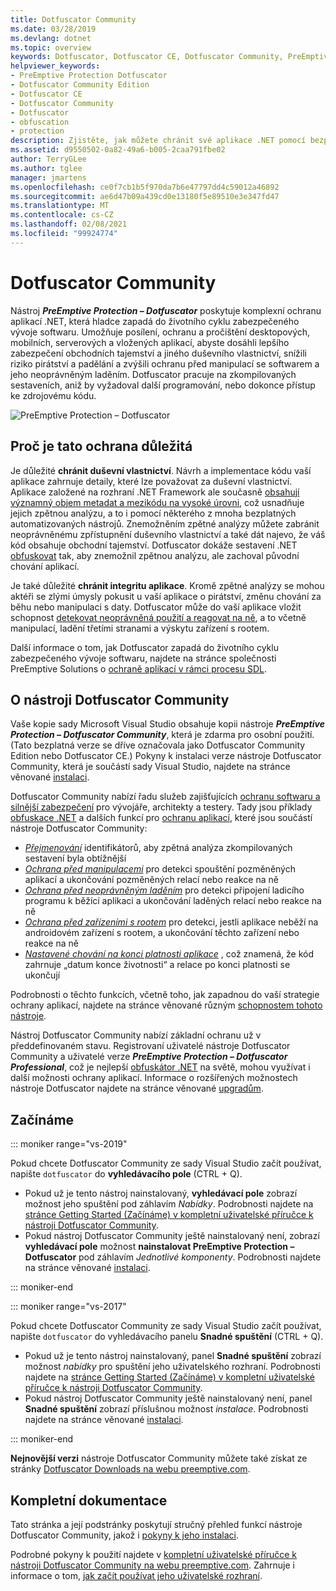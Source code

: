 ```yaml
---
title: Dotfuscator Community
ms.date: 03/28/2019
ms.devlang: dotnet
ms.topic: overview
keywords: Dotfuscator, Dotfuscator CE, Dotfuscator Community, PreEmptive, PreEmptive Solutions, PreEmptive Protection, ochrana, edice pro komunitu, obfuskace, .NET, zdarma, Visual Studio 2019, Visual Studio 2017, Visual Studio
helpviewer_keywords:
- PreEmptive Protection Dotfuscator
- Dotfuscator Community Edition
- Dotfuscator CE
- Dotfuscator Community
- Dotfuscator
- obfuscation
- protection
description: Zjistěte, jak můžete chránit své aplikace .NET pomocí bezplatné kopie nástroje Dotfuscator Community, která je součástí sady Visual Studio.
ms.assetid: d9550502-0a82-49a6-b005-2caa791fbe02
author: TerryGLee
ms.author: tglee
manager: jmartens
ms.openlocfilehash: ce0f7cb1b5f970da7b6e47797dd4c59012a46892
ms.sourcegitcommit: ae6d47b09a439cd0e13180f5e89510e3e347fd47
ms.translationtype: MT
ms.contentlocale: cs-CZ
ms.lasthandoff: 02/08/2021
ms.locfileid: "99924774"
---
```

# <a name="dotfuscator-community"></a>Dotfuscator Community

Nástroj ***PreEmptive Protection – Dotfuscator*** poskytuje komplexní ochranu aplikací .NET, která hladce zapadá do životního cyklu zabezpečeného vývoje softwaru.
Umožňuje posílení, ochranu a pročištění desktopových, mobilních, serverových a vložených aplikací, abyste dosáhli lepšího zabezpečení obchodních tajemství a jiného duševního vlastnictví, snížili riziko pirátství a padělání a zvýšili ochranu před manipulací se softwarem a jeho neoprávněným laděním.
Dotfuscator pracuje na zkompilovaných sestaveních, aniž by vyžadoval další programování, nebo dokonce přístup ke zdrojovému kódu.

![PreEmptive Protection – Dotfuscator](media/header.svg)

## <a name="why-protection-matters"></a>Proč je tato ochrana důležitá

Je důležité **chránit duševní vlastnictví**.
Návrh a implementace kódu vaší aplikace zahrnuje detaily, které lze považovat za duševní vlastnictví.
Aplikace založené na rozhraní .NET Framework ale současně [obsahují významný objem metadat a mezikódu na vysoké úrovni][assemblies], což usnadňuje jejich zpětnou analýzu, a to i pomocí některého z mnoha bezplatných automatizovaných nástrojů.
Znemožněním zpětné analýzy můžete zabránit neoprávněnému zpřístupnění duševního vlastnictví a také dát najevo, že váš kód obsahuje obchodní tajemství.
Dotfuscator dokáže sestavení .NET [obfuskovat][obfuscation] tak, aby znemožnil zpětnou analýzu, ale zachoval původní chování aplikací.

Je také důležité **chránit integritu aplikace**.
Kromě zpětné analýzy se mohou aktéři se zlými úmysly pokusit u vaší aplikace o pirátství, změnu chování za běhu nebo manipulaci s daty.
Dotfuscator může do vaší aplikace vložit schopnost [detekovat neoprávněná použití a reagovat na ně][checks], a to včetně manipulací, ladění třetími stranami a výskytu zařízení s rootem.

Další informace o tom, jak Dotfuscator zapadá do životního cyklu zabezpečeného vývoje softwaru, najdete na stránce společnosti PreEmptive Solutions o [ochraně aplikací v rámci procesu SDL][sdl-protection].

## <a name="about-dotfuscator-community"></a>O nástroji Dotfuscator Community

Vaše kopie sady Microsoft Visual Studio obsahuje kopii nástroje ***PreEmptive Protection – Dotfuscator Community***, která je zdarma pro osobní použití.
(Tato bezplatná verze se dříve označovala jako Dotfuscator Community Edition nebo Dotfuscator CE.) Pokyny k instalaci verze nástroje Dotfuscator Community, která je součástí sady Visual Studio, najdete na stránce věnované [instalaci][install].

Dotfuscator Community nabízí řadu služeb zajišťujících [ochranu softwaru a silnější zabezpečení][software-protection] pro vývojáře, architekty a testery.
Tady jsou příklady [obfuskace .NET][obfuscation] a dalších funkcí pro [ochranu aplikací][app-protection], které jsou součástí nástroje Dotfuscator Community:

* *[Přejmenování][renaming]* identifikátorů, aby zpětná analýza zkompilovaných sestavení byla obtížnější
* *[Ochrana před manipulacemi][tamper]* pro detekci spouštění pozměněných aplikací a ukončování pozměněných relací nebo reakce na ně
* *[Ochrana před neoprávněným laděním][debug]* pro detekci připojení ladicího programu k běžící aplikaci a ukončování laděných relací nebo reakce na ně
* *[Ochrana před zařízeními s rootem][root]* pro detekci, jestli aplikace neběží na androidovém zařízení s rootem, a ukončování těchto zařízení nebo reakce na ně
* *[Nastavené chování na konci platnosti aplikace][shelflife]* , což znamená, že kód zahrnuje „datum konce životnosti“ a relace po konci platnosti se ukončují

Podrobnosti o těchto funkcích, včetně toho, jak zapadnou do vaší strategie ochrany aplikací, najdete na stránce věnované různým [schopnostem tohoto nástroje][capabilities].

Nástroj Dotfuscator Community nabízí základní ochranu už v předdefinovaném stavu.
Registrovaní uživatelé nástroje Dotfuscator Community a uživatelé verze ***PreEmptive Protection – Dotfuscator Professional***, což je nejlepší [obfuskátor .NET][net-obfuscator] na světě, mohou využívat i další možnosti ochrany aplikací.
Informace o rozšířených možnostech nástroje Dotfuscator najdete na stránce věnované [upgradům][upgrades].

## <a name="getting-started"></a>Začínáme

::: moniker range="vs-2019"

Pokud chcete Dotfuscator Community ze sady Visual Studio začít používat, napište `dotfuscator` do **vyhledávacího pole** (CTRL + Q).

* Pokud už je tento nástroj nainstalovaný, **vyhledávací pole** zobrazí možnost jeho spuštění pod záhlavím *Nabídky*. Podrobnosti najdete na [stránce Getting Started (Začínáme) v kompletní uživatelské příručce k nástroji Dotfuscator Community][get-started].
* Pokud nástroj Dotfuscator Community ještě nainstalovaný není, zobrazí **vyhledávací pole** možnost **nainstalovat PreEmptive Protection – Dotfuscator** pod záhlavím *Jednotlivé komponenty*. Podrobnosti najdete na stránce věnované [instalaci][install].

::: moniker-end

::: moniker range="vs-2017"

Pokud chcete Dotfuscator Community ze sady Visual Studio začít používat, napište `dotfuscator` do vyhledávacího panelu **Snadné spuštění** (CTRL + Q).

* Pokud už je tento nástroj nainstalovaný, panel **Snadné spuštění** zobrazí možnost *nabídky* pro spuštění jeho uživatelského rozhraní. Podrobnosti najdete na [stránce Getting Started (Začínáme) v kompletní uživatelské příručce k nástroji Dotfuscator Community][get-started].
* Pokud nástroj Dotfuscator Community ještě nainstalovaný není, panel **Snadné spuštění** zobrazí příslušnou možnost *instalace*. Podrobnosti najdete na stránce věnované [instalaci][install].

::: moniker-end

**Nejnovější verzi** nástroje Dotfuscator Community můžete také získat ze stránky [Dotfuscator Downloads na webu preemptive.com][download].

## <a name="full-documentation"></a>Kompletní dokumentace

Tato stránka a její podstránky poskytují stručný přehled funkcí nástroje Dotfuscator Community, jakož i [pokyny k jeho instalaci][install].

Podrobné pokyny k použití najdete v [kompletní uživatelské příručce k nástroji Dotfuscator Community na webu preemptive.com][full]. Zahrnuje i informace o tom, [jak začít používat jeho uživatelské rozhraní][get-started].

<!-- Copyright © 2019 PreEmptive Solutions, LLC -->

[assemblies]:  /dotnet/standard/assembly-format
[software-protection]:  https://www.preemptive.com/software-protection
[obfuscation]:  https://www.preemptive.com/obfuscation
[app-protection]:  https://www.preemptive.com/application-protection
[sdl-protection]:  https://www.preemptive.com/solutions/SDL-App-Protection
[net-obfuscator]:  https://www.preemptive.com/products/dotfuscator/overview
[download]:  https://www.preemptive.com/products/dotfuscator/downloads

[install]:  install.md
[capabilities]:  capabilities.md
[upgrades]:  upgrades.md

[get-started]:  https://www.preemptive.com/dotfuscator/ce/docs/help/gui_getstarted.html

[renaming]:  https://www.preemptive.com/dotfuscator/ce/docs/help/obfuscation_renaming.html

[checks]:  https://www.preemptive.com/dotfuscator/ce/docs/help/checks_overview.html
[tamper]:  https://www.preemptive.com/dotfuscator/ce/docs/help/checks_tamper.html
[debug]:  https://www.preemptive.com/dotfuscator/ce/docs/help/checks_debug.html
[root]: https://www.preemptive.com/dotfuscator/ce/docs/help/checks_root.html
[shelflife]:  https://www.preemptive.com/dotfuscator/ce/docs/help/checks_shelflife.html

[full]:  https://www.preemptive.com/dotfuscator/ce/docs/help/index.html
